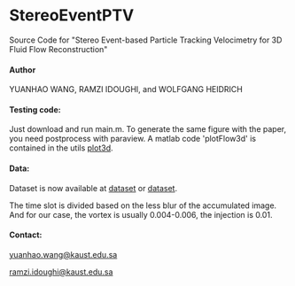 # StereoEventPTV
Source Code for "Stereo Event-based Particle Tracking Velocimetry for 3D Fluid Flow Reconstruction"

#### Author

YUANHAO WANG, RAMZI IDOUGHI, and WOLFGANG HEIDRICH

#### Testing code:

Just download and run main.m. To generate the same figure with the paper, you need postprocess with paraview. A matlab code 'plotFlow3d' is contained in the utils [plot3d](https://github.com/vccimaging/RainbowPIV/tree/master/RainbowPIV/tools). 

#### Data:

Dataset is now available at [dataset](http://hdl.handle.net/10754/664999) or [dataset](https://doi.org/10.25781/KAUST-MSG02).

The time slot is divided based on the less blur of the accumulated image. And for our case, the vortex is usually 0.004-0.006, the injection is 0.01.

#### Contact:

yuanhao.wang@kaust.edu.sa

ramzi.idoughi@kaust.edu.sa 


